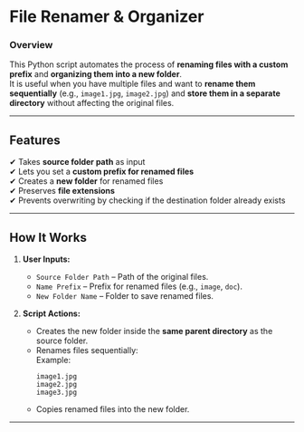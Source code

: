 # **File Renamer & Organizer**

### **Overview**
This Python script automates the process of **renaming files with a custom prefix** and **organizing them into a new folder**.  
It is useful when you have multiple files and want to **rename them sequentially** (e.g., `image1.jpg`, `image2.jpg`) and **store them in a separate directory** without affecting the original files.

---

## **Features**
✔ Takes **source folder path** as input  
✔ Lets you set a **custom prefix for renamed files**  
✔ Creates a **new folder** for renamed files  
✔ Preserves **file extensions**  
✔ Prevents overwriting by checking if the destination folder already exists  

---

## **How It Works**
1. **User Inputs:**
   - `Source Folder Path` – Path of the original files.
   - `Name Prefix` – Prefix for renamed files (e.g., `image`, `doc`).
   - `New Folder Name` – Folder to save renamed files.

2. **Script Actions:**
   - Creates the new folder inside the **same parent directory** as the source folder.
   - Renames files sequentially:  
     Example:  
     ```
     image1.jpg  
     image2.jpg  
     image3.jpg
     ```
   - Copies renamed files into the new folder.

---
